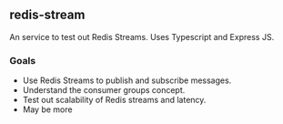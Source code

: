 ## redis-stream
An service to test out Redis Streams.
Uses Typescript and Express JS.

### Goals
- Use Redis Streams to publish and subscribe messages.
- Understand the consumer groups concept.
- Test out scalability of Redis streams and latency.
- May be more
